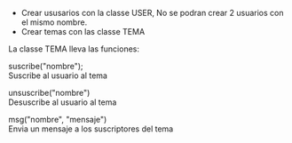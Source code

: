 <ul>
<li>Crear ususarios con la classe USER, No se podran crear 2 usuarios con el mismo nombre.</li>
<li>Crear temas con las classe TEMA</li>
</ul>
<p>La classe TEMA lleva las funciones:</p>

<p>suscribe("nombre");<br>
Suscribe al usuario al tema</p>

<p>unsuscribe("nombre")<br>
Desuscribe al usuario al tema</p>

<p>msg("nombre", "mensaje")<br>
Envia un mensaje a los suscriptores del tema</p>
    

